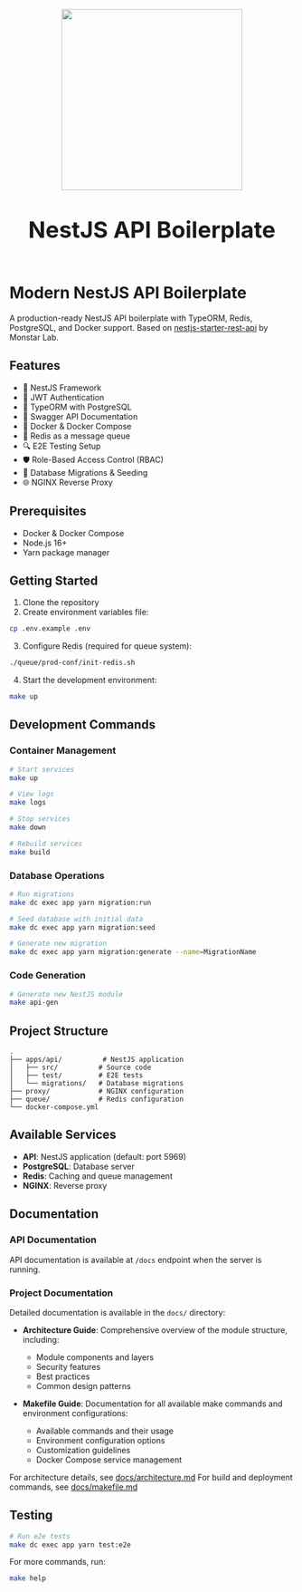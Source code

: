 <p align="center"><img align="center" style="width:320px" src="https://placehold.co/320x320"/></p><br/>
<p align="center"><strong style="font-size: 40px">NestJS API Boilerplate</strong></p><br/>

# Modern NestJS API Boilerplate

A production-ready NestJS API boilerplate with TypeORM, Redis, PostgreSQL, and Docker support. Based on [nestjs-starter-rest-api](https://github.com/monstar-lab-oss/nestjs-starter-rest-api) by Monstar Lab.

## Features

- 🚀 NestJS Framework
- 🔐 JWT Authentication
- 🎯 TypeORM with PostgreSQL
- 📝 Swagger API Documentation
- 🐳 Docker & Docker Compose
- 🔄 Redis as a message queue
- 🔍 E2E Testing Setup
- 🛡️ Role-Based Access Control (RBAC)
- 🔄 Database Migrations & Seeding
- 🌐 NGINX Reverse Proxy

## Prerequisites

- Docker & Docker Compose
- Node.js 16+
- Yarn package manager

## Getting Started

1. Clone the repository
2. Create environment variables file:

```bash
cp .env.example .env
```

3. Configure Redis (required for queue system):
```bash
./queue/prod-conf/init-redis.sh
```

4. Start the development environment:
```bash
make up
```

## Development Commands

### Container Management
```bash
# Start services
make up

# View logs
make logs

# Stop services
make down

# Rebuild services
make build
```

### Database Operations
```bash
# Run migrations
make dc exec app yarn migration:run

# Seed database with initial data
make dc exec app yarn migration:seed

# Generate new migration
make dc exec app yarn migration:generate --name=MigrationName
```

### Code Generation
```bash
# Generate new NestJS module
make api-gen
```

## Project Structure

```
.
├── apps/api/          # NestJS application
│   ├── src/          # Source code
│   ├── test/         # E2E tests
│   └── migrations/   # Database migrations
├── proxy/            # NGINX configuration
├── queue/            # Redis configuration
└── docker-compose.yml
```

## Available Services

- **API**: NestJS application (default: port 5969)
- **PostgreSQL**: Database server
- **Redis**: Caching and queue management
- **NGINX**: Reverse proxy

## Documentation

### API Documentation
API documentation is available at `/docs` endpoint when the server is running.

### Project Documentation
Detailed documentation is available in the `docs/` directory:

- **Architecture Guide**: Comprehensive overview of the module structure, including:
  - Module components and layers
  - Security features
  - Best practices
  - Common design patterns

- **Makefile Guide**: Documentation for all available make commands and environment configurations:
  - Available commands and their usage
  - Environment configuration options
  - Customization guidelines
  - Docker Compose service management

For architecture details, see [docs/architecture.md](docs/architecture.md)
For build and deployment commands, see [docs/makefile.md](docs/makefile.md)

## Testing

```bash
# Run e2e tests
make dc exec app yarn test:e2e
```

For more commands, run:
```bash
make help
```
